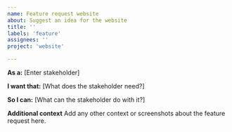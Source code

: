 ```yaml
---
name: Feature request website
about: Suggest an idea for the website
title: ''
labels: 'feature'
assignees: ''
project: 'website'

---
```


**As a:**
[Enter stakeholder]

**I want that:**
[What does the stakeholder need?]

**So I can:**
[What can the stakeholder do with it?]

**Additional context**
Add any other context or screenshots about the feature request here.
